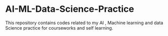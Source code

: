 # AI-ML-Data-Science-Practice
This repository contains codes related to my AI , Machine learning and data Science practice for courseworks and self learning.
